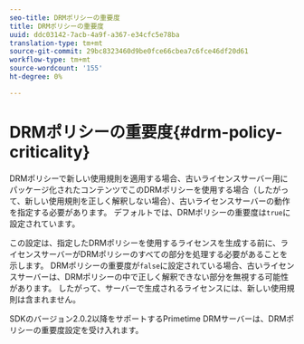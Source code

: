 ```yaml
---
seo-title: DRMポリシーの重要度
title: DRMポリシーの重要度
uuid: ddc03142-7acb-4a9f-a367-e34cfc5e78ba
translation-type: tm+mt
source-git-commit: 29bc8323460d9be0fce66cbea7c6fce46df20d61
workflow-type: tm+mt
source-wordcount: '155'
ht-degree: 0%

---
```



# DRMポリシーの重要度{#drm-policy-criticality}

DRMポリシーで新しい使用規則を適用する場合、古いライセンスサーバー用にパッケージ化されたコンテンツでこのDRMポリシーを使用する場合（したがって、新しい使用規則を正しく解釈しない場合）、古いライセンスサーバーの動作を指定する必要があります。 デフォルトでは、DRMポリシーの重要度は`true`に設定されています。

この設定は、指定したDRMポリシーを使用するライセンスを生成する前に、ライセンスサーバーがDRMポリシーのすべての部分を処理する必要があることを示します。 DRMポリシーの重要度が`false`に設定されている場合、古いライセンスサーバーは、DRMポリシーの中で正しく解釈できない部分を無視する可能性があります。 したがって、サーバーで生成されるライセンスには、新しい使用規則は含まれません。

SDKのバージョン2.0.2以降をサポートするPrimetime DRMサーバーは、DRMポリシーの重要度設定を受け入れます。
